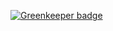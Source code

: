 

[![Greenkeeper badge](https://badges.greenkeeper.io/greenkeeperio/gk-log.svg)](https://greenkeeper.io/)